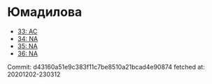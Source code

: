 # Юмадилова
- [33: AC](33.md)
- [34: NA](34.md)
- [35: NA](35.md)
- [36: NA](36.md)

Commit: d43160a51e9c383f11c7be8510a21bcad4e90874
 fetched at: 20201202-230312
